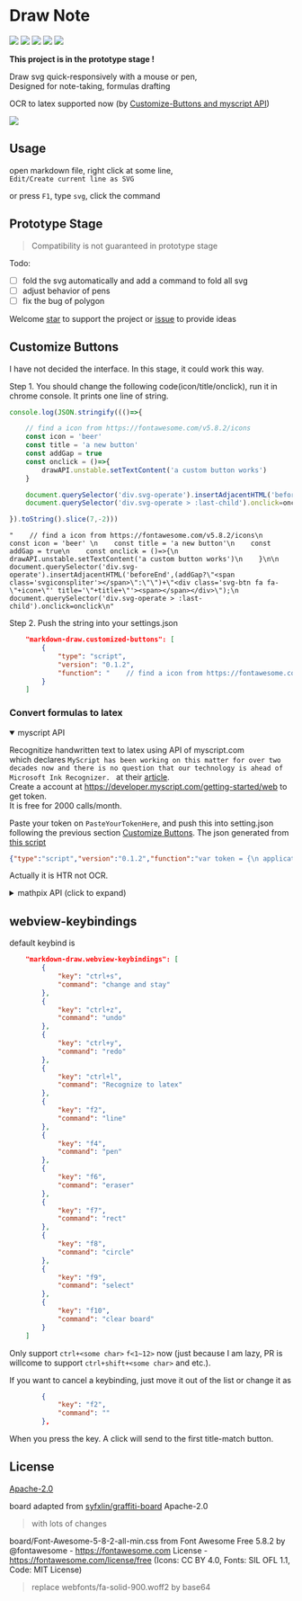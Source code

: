# Draw Note

[![](https://img.shields.io/github/stars/zhaouv/vscode-markdown-draw.svg)](https://github.com/zhaouv/vscode-markdown-draw/stargazers) [![](https://img.shields.io/github/forks/zhaouv/vscode-markdown-draw.svg)](https://github.com/zhaouv/vscode-markdown-draw/network/members) [![](https://img.shields.io/github/issues/zhaouv/vscode-markdown-draw.svg)](https://github.com/zhaouv/vscode-markdown-draw/issues) [![](https://img.shields.io/github/license/zhaouv/vscode-markdown-draw.svg)](https://github.com/zhaouv/vscode-markdown-draw/blob/master/LICENSE) [![](https://vsmarketplacebadge.apphb.com/version/zhaouv.vscode-markdown-draw.svg)](https://marketplace.visualstudio.com/items?itemName=zhaouv.vscode-markdown-draw)

**This project is in the prototype stage !**

Draw svg quick-responsively with a mouse or pen,  
Designed for note-taking, formulas drafting

OCR to latex supported now (by [Customize-Buttons and myscript API](#Convert-formulas-to-latex))

![](img_md/mainuidemo.png)

## Usage

open markdown file, right click at some line,  
`Edit/Create current line as SVG`

or press `F1`, type `svg`, click the command

## Prototype Stage

> Compatibility is not guaranteed in prototype stage

Todo:

+ [ ] fold the svg automatically and add a command to fold all svg
+ [ ] adjust behavior of pens
+ [ ] fix the bug of polygon

Welcome [star](https://github.com/zhaouv/vscode-markdown-draw/stargazers) to support the project or [issue](https://github.com/zhaouv/vscode-markdown-draw/issues) to provide ideas

## Customize Buttons

I have not decided the interface. In this stage, it could work this way.

Step 1. You should change the following code(icon/title/onclick), run it in chrome console. It prints one line of string.

```js
console.log(JSON.stringify((()=>{

    // find a icon from https://fontawesome.com/v5.8.2/icons
    const icon = 'beer' 
    const title = 'a new button'
    const addGap = true
    const onclick = ()=>{
        drawAPI.unstable.setTextContent('a custom button works')
    }

    document.querySelector('div.svg-operate').insertAdjacentHTML('beforeEnd',(addGap?"<span class='svgiconspliter'></span>":"")+"<div class='svg-btn fa fa-"+icon+"' title='"+title+"'><span></span></div>");
    document.querySelector('div.svg-operate > :last-child').onclick=onclick

}).toString().slice(7,-2)))
```

`"    // find a icon from https://fontawesome.com/v5.8.2/icons\n    const icon = 'beer' \n    const title = 'a new button'\n    const addGap = true\n    const onclick = ()=>{\n        drawAPI.unstable.setTextContent('a custom button works')\n    }\n\n    document.querySelector('div.svg-operate').insertAdjacentHTML('beforeEnd',(addGap?\"<span class='svgiconspliter'></span>\":\"\")+\"<div class='svg-btn fa fa-\"+icon+\"' title='\"+title+\"'><span></span></div>\");\n    document.querySelector('div.svg-operate > :last-child').onclick=onclick\n"`

Step 2. Push the string into your settings.json

```json
    "markdown-draw.customized-buttons": [
        {
            "type": "script",
            "version": "0.1.2",
            "function": "    // find a icon from https://fontawesome.com/v5.8.2/icons\n    const icon = 'beer' \n    const title = 'a new button'\n    const addGap = true\n    const onclick = ()=>{\n        drawAPI.unstable.setTextContent('a custom button works')\n    }\n\n    document.querySelector('div.svg-operate').insertAdjacentHTML('beforeEnd',(addGap?\"<span class='svgiconspliter'></span>\":\"\")+\"<div class='svg-btn fa fa-\"+icon+\"' title='\"+title+\"'><span></span></div>\");\n    document.querySelector('div.svg-operate > :last-child').onclick=onclick\n"
        }
    ]
```

### Convert formulas to latex

<details open>
<summary>myscript API</summary>

Recognitize handwritten text to latex using API of myscript.com  
which declares `MyScript has been working on this matter for over two decades now and there is no question that our technology is ahead of Microsoft Ink Recognizer. ` at their [article](https://medium.com/@myscript/microsoft-ink-recognizer-an-opportunity-for-myscript-9e55fe45afae).  
Create a account at https://developer.myscript.com/getting-started/web to get token.  
It is free for 2000 calls/month.  

Paste your token on `PasteYourTokenHere`, and push this into setting.json following the previous section [Customize Buttons](#Customize-Buttons). The json generated from [this script](https://github.com/zhaouv/vscode-markdown-draw/blob/master/buttons_demo/htr_to_latex_myscriptapi.js)

```json
{"type":"script","version":"0.1.2","function":"var token = {\n applicationKey: 'PasteYourTokenHere',\n hmacKey: 'PasteYourTokenHere',\n}\nvar addGap = true\n\nvar iink_cdn = 'https://cdn.jsdelivr.net/npm/iink-js@1.4.5/dist/iink.min.js'\n// var iink_cdn = https://unpkg.com/iink-js@1.4.5/dist/iink.min.js\n// var iink_cdn = https://myscript.github.io/iinkJS/dist/iink.min.js\n\nvar icon = 'square-root-alt'\nvar title = 'Recognize to latex'\n\ndocument.querySelector('div.svg-operate').insertAdjacentHTML('beforeEnd', (addGap ? \"<span class='svgiconspliter'></span>\" : \"\") + \"<div class='svg-btn fa fa-\" + icon + \"' title='\" + title + \"'><span></span></div>\");\nvar btnElement = document.querySelector('div.svg-operate > :last-child')\nbtnElement.onclick = ()=>{drawAPI.unstable.setTextContent('loading script')}\n\nvar svg = drawAPI.unstable.getSVGElement()\n\nvar getStrokeGroups = () => {\n let strokes = []\n for (const item of svg.children) {\n if (item.nodeName === 'path') {\n let points = item\n .getAttributeNS(null, \"d\")\n .split(/M |L /g)\n .slice(1)\n .map(item => {\n return {\n x: parseFloat(item.split(\",\")[0]),\n y: parseFloat(item.split(\",\")[1])\n };\n })\n strokes.push({ x: points.map(v => v.x), y: points.map(v => v.y) })\n }\n }\n console.log(strokes);\n return [{ \"penStyle\": null, \"strokes\": strokes }]\n}\n\nvar s1 = document.createElement('script')\ns1.setAttribute('nonce', drawAPI.unstable.nonce())\ns1.src = iink_cdn\ns1.onload = () => {\n\n const onclick = () => {\n drawAPI.unstable.setTextContent('calling the API')\n // Creating a recognizer\n const iinkRecognizer = iink.DefaultBehaviors.recognizerList.find(x => {\n const infos = x.getInfo();\n return infos.protocol === 'REST';\n });\n\n // Creating a empty model\n const model = iink.InkModel.createModel();\n // Filling the model with the stroke groups\n model.strokeGroups = getStrokeGroups();\n\n // Creating a recognizer context with the configuration attached\n const recognizerContext = iink.RecognizerContext.createEmptyRecognizerContext({\n configuration: iink.DefaultConfiguration\n });\n\n recognizerContext.editor.configuration.recognitionParams = {\n type: 'MATH',\n protocol: 'REST',\n server: {\n scheme: 'https',\n // host: 'webdemoapi.myscript.com',\n host: 'cloud.myscript.com',\n applicationKey: token.applicationKey,\n hmacKey: token.hmacKey\n },\n iink: {\n math: {\n mimeTypes: [\n 'application/x-latex',\n ],\n }\n }\n }\n\n // Assigning a theme to the document\n recognizerContext.editor.theme = iink.DefaultTheme;\n\n // Defining the behaviour on recognition result\n const recognitionCallback = (err, x) => {\n if (!err) {\n Object.entries(x.exports)\n .forEach(([mimeType, exportValue]) => {\n\n let latex = x.exports[mimeType]\n let content = '\\n$$'+latex.trim()+'$$ '+' '\n drawAPI.unstable.setTextContent('')\n drawAPI.unstable.editCurrentLine({\n control: 0,\n text: content\n })\n });\n }\n };\n\n // Triggering the recognition\n iinkRecognizer.export_(recognizerContext, model)\n .then((values) => {\n values.forEach((value) => {\n recognitionCallback(undefined, value);\n });\n })\n .catch(err => recognitionCallback(err, undefined));\n }\n\n btnElement.onclick = onclick\n}\ndocument.body.appendChild(s1)\n"}
```

Actually it is HTR not OCR.  

</details>

<details>
<summary>mathpix API (click to expand)</summary>

The mathpix API is a popular choice for OCR to latex.  
Its API it free for 1000/month, but you have to provide a card. 
They charge a one-time non-refundable setup fee of $1.  

The following script also supports drag and paste image to latex by mathpix API.  

And I am considering providing another independent extension to convert the clipbord-picture to latex.  
Which need not to open a webview panel and provides a command and is able to bind keys.  
(It will be <https://github.com/zhaouv/vscode-paste-to-latex-mathpix.git> if it becomes existence.)


```json
{"type":"script","version":"0.1.2","function":"var token = { app_id: 'PasteYourTokenHere', app_key: 'PasteYourTokenHere' }\nvar addGap = true\nvar icon = 'square-root-alt'\nvar title = 'Recognize to latex'\n\ndocument.querySelector('div.svg-operate').insertAdjacentHTML('beforeEnd', (addGap ? \"<span class='svgiconspliter'></span>\" : \"\") + \"<div class='svg-btn fa fa-\" + icon + \"' title='\" + title + \"'><span></span></div>\");\nvar btnElement = document.querySelector('div.svg-operate > :last-child')\nbtnElement.onclick = () => {\n\n drawAPI.unstable.getPNG((dataURL) => {\n drawAPI.unstable.setTextContent('calling the API')\n xhrPost(dataURL, (err,ret)=>{\n console.log(err,ret)\n let latex = JSON.parse(ret)['latex']\n let content = '\\n$$'+latex.trim()+'$$ '+' '\n drawAPI.unstable.setTextContent('')\n drawAPI.unstable.editCurrentLine({\n control: 0,\n text: content\n })\n })\n })\n}\n\nfunction xhrPost(dataURL, callback) {\n var xhr = new XMLHttpRequest();\n xhr.onreadystatechange = function () {\n if (xhr.readyState == 4) {\n if ((xhr.status >= 200 && xhr.status < 300) || xhr.status == 304) {\n callback(null, xhr.responseText);\n } else {\n callback([xhr.status, xhr.responseText], null);\n }\n }\n }\n xhr.open('post', 'https://api.mathpix.com/v3/latex');\n xhr.setRequestHeader('app_id', token.app_id)\n xhr.setRequestHeader('app_key', token.app_key)\n xhr.setRequestHeader('Content-type', 'application/json')\n xhr.send(JSON.stringify({ 'url': dataURL }));\n}\n\n// drag and paste image\nfunction convertImage(dataURL) {\n drawAPI.unstable.setTextContent('calling the API to convert image')\n xhrPost(dataURL, (err,ret)=>{\n console.log(err,ret)\n let latex = JSON.parse(ret)['latex']\n let content = '\\n$$'+latex.trim()+'$$ '+' '\n drawAPI.unstable.setTextContent('')\n drawAPI.unstable.editCurrentLine({\n control: 0,\n text: content\n })\n })\n\n}\nfunction getImage(items, cb) {\n var file = null;\n if (items && items.length) {\n for (var i = 0; i < items.length; i++) {\n if (items[i].type.indexOf('image') !== -1) {\n file = items[i].getAsFile();\n break;\n }\n }\n }\n // console.log(file);\n if (file) {\n var reader = new FileReader()\n reader.onload = function (event) {\n cb(event.target.result);\n }\n reader.readAsDataURL(file);\n }\n}\nvar bindElement = document.body\nbindElement.addEventListener('paste', function (event) {\n var items = event.clipboardData?.items;\n getImage(items,convertImage);\n});\nbindElement.ondragover = function (ev) {\n ev.preventDefault();\n}\nbindElement.ondrop = function (ev) {\n ev.preventDefault();\n var items = ev.dataTransfer.items;\n getImage(items,convertImage);\n}\n"}
```
Paste your token on `PasteYourTokenHere`, and push this into setting.json following the previous section [Customize Buttons](#Customize-Buttons). The json generated from [this script](https://github.com/zhaouv/vscode-markdown-draw/blob/master/buttons_demo/ocr_to_latex_mathpix.js)

</details>

## webview-keybindings

default keybind is
```json
    "markdown-draw.webview-keybindings": [
        {
            "key": "ctrl+s",
            "command": "change and stay"
        },
        {
            "key": "ctrl+z",
            "command": "undo"
        },
        {
            "key": "ctrl+y",
            "command": "redo"
        },
        {
            "key": "ctrl+l",
            "command": "Recognize to latex"
        },
        {
            "key": "f2",
            "command": "line"
        },
        {
            "key": "f4",
            "command": "pen"
        },
        {
            "key": "f6",
            "command": "eraser"
        },
        {
            "key": "f7",
            "command": "rect"
        },
        {
            "key": "f8",
            "command": "circle"
        },
        {
            "key": "f9",
            "command": "select"
        },
        {
            "key": "f10",
            "command": "clear board"
        }
    ]
```

Only support `ctrl+<some char>` `f<1~12>` now (just because I am lazy, PR is willcome to support `ctrl+shift+<some char>` and etc.).

If you want to cancel a keybinding, just move it out of the list or change it as
```json
        {
            "key": "f2",
            "command": ""
        },
```

When you press the key. A click will send to the first title-match button.

## License

[Apache-2.0](./LICENSE)

board adapted from [syfxlin/graffiti-board](https://github.com/syfxlin/graffiti-board/tree/5945b126c945073eced5e6eb78658bc2a7375881) Apache-2.0  
> with lots of changes

board/Font-Awesome-5-8-2-all-min.css from Font Awesome Free 5.8.2 by @fontawesome - https://fontawesome.com License - https://fontawesome.com/license/free (Icons: CC BY 4.0, Fonts: SIL OFL 1.1, Code: MIT License)  
> replace webfonts/fa-solid-900.woff2 by base64
